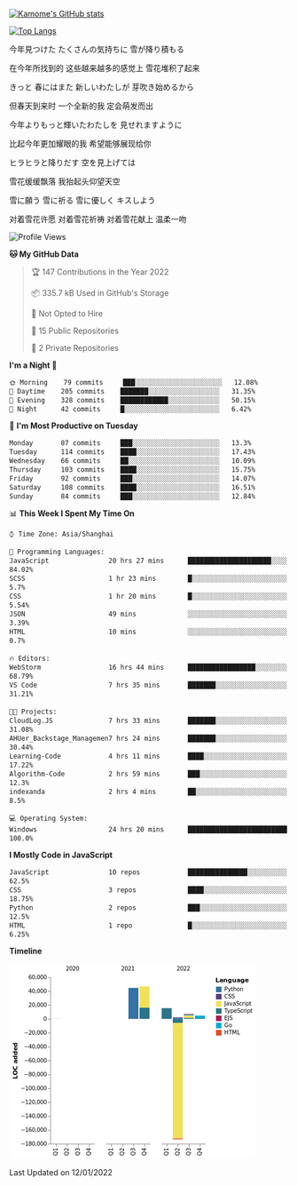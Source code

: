 [![Kamome's GitHub stats](https://github-readme-stats.vercel.app/api?username=MakinoharaShoko)](https://github.com/anuraghazra/github-readme-stats)

[![Top Langs](https://github-readme-stats.vercel.app/api/top-langs/?username=MakinoharaShoko&layout=compact)](https://github.com/anuraghazra/github-readme-stats)

今年見つけた たくさんの気持ちに 雪が降り積もる

在今年所找到的 这些越来越多的感觉上 雪花堆积了起来

きっと 春にはまた 新しいわたしが 芽吹き始めるから

但春天到来时 一个全新的我 定会萌发而出

今年よりもっと輝いたわたしを 見せれますように

比起今年更加耀眼的我 希望能够展现给你

ヒラヒラと降りだす 空を見上げては

雪花缓缓飘落 我抬起头仰望天空

雪に願う 雪に祈る 雪に優しく キスしよう

对着雪花许愿 对着雪花祈祷 对着雪花献上 温柔一吻

<!--
**MakinoharaShoko/MakinoharaShoko** is a ✨ _special_ ✨ repository because its `README.md` (this file) appears on your GitHub profile.

Here are some ideas to get you started:

- 🔭 I’m currently working on ...
- 🌱 I’m currently learning ...
- 👯 I’m looking to collaborate on ...
- 🤔 I’m looking for help with ...
- 💬 Ask me about ...
- 📫 How to reach me: ...
- 😄 Pronouns: ...
- ⚡ Fun fact: ...
-->

<!--START_SECTION:waka-->
![Profile Views](http://img.shields.io/badge/Profile%20Views-0-blue)

**🐱 My GitHub Data** 

> 🏆 147 Contributions in the Year 2022
 > 
> 📦 335.7 kB Used in GitHub's Storage 
 > 
> 🚫 Not Opted to Hire
 > 
> 📜 15 Public Repositories 
 > 
> 🔑 2 Private Repositories  
 > 
**I'm a Night 🦉** 

```text
🌞 Morning    79 commits     ███░░░░░░░░░░░░░░░░░░░░░░   12.08% 
🌆 Daytime    205 commits    ███████░░░░░░░░░░░░░░░░░░   31.35% 
🌃 Evening    328 commits    ████████████░░░░░░░░░░░░░   50.15% 
🌙 Night      42 commits     █░░░░░░░░░░░░░░░░░░░░░░░░   6.42%

```
📅 **I'm Most Productive on Tuesday** 

```text
Monday       87 commits     ███░░░░░░░░░░░░░░░░░░░░░░   13.3% 
Tuesday      114 commits    ████░░░░░░░░░░░░░░░░░░░░░   17.43% 
Wednesday    66 commits     ██░░░░░░░░░░░░░░░░░░░░░░░   10.09% 
Thursday     103 commits    ████░░░░░░░░░░░░░░░░░░░░░   15.75% 
Friday       92 commits     ███░░░░░░░░░░░░░░░░░░░░░░   14.07% 
Saturday     108 commits    ████░░░░░░░░░░░░░░░░░░░░░   16.51% 
Sunday       84 commits     ███░░░░░░░░░░░░░░░░░░░░░░   12.84%

```


📊 **This Week I Spent My Time On** 

```text
⌚︎ Time Zone: Asia/Shanghai

💬 Programming Languages: 
JavaScript               20 hrs 27 mins      █████████████████████░░░░   84.02% 
SCSS                     1 hr 23 mins        █░░░░░░░░░░░░░░░░░░░░░░░░   5.7% 
CSS                      1 hr 20 mins        █░░░░░░░░░░░░░░░░░░░░░░░░   5.54% 
JSON                     49 mins             ░░░░░░░░░░░░░░░░░░░░░░░░░   3.39% 
HTML                     10 mins             ░░░░░░░░░░░░░░░░░░░░░░░░░   0.7%

🔥 Editors: 
WebStorm                 16 hrs 44 mins      █████████████████░░░░░░░░   68.79% 
VS Code                  7 hrs 35 mins       ███████░░░░░░░░░░░░░░░░░░   31.21%

🐱‍💻 Projects: 
CloudLog.JS              7 hrs 33 mins       ███████░░░░░░░░░░░░░░░░░░   31.08% 
AHUer_Backstage_Managemen7 hrs 24 mins       ███████░░░░░░░░░░░░░░░░░░   30.44% 
Learning-Code            4 hrs 11 mins       ████░░░░░░░░░░░░░░░░░░░░░   17.22% 
Algorithm-Code           2 hrs 59 mins       ███░░░░░░░░░░░░░░░░░░░░░░   12.3% 
indexanda                2 hrs 4 mins        ██░░░░░░░░░░░░░░░░░░░░░░░   8.5%

💻 Operating System: 
Windows                  24 hrs 20 mins      █████████████████████████   100.0%

```

**I Mostly Code in JavaScript** 

```text
JavaScript               10 repos            ███████████████░░░░░░░░░░   62.5% 
CSS                      3 repos             ████░░░░░░░░░░░░░░░░░░░░░   18.75% 
Python                   2 repos             ███░░░░░░░░░░░░░░░░░░░░░░   12.5% 
HTML                     1 repo              █░░░░░░░░░░░░░░░░░░░░░░░░   6.25%

```


**Timeline**

![Chart not found](https://raw.githubusercontent.com/MakinoharaShoko/MakinoharaShoko/main/charts/bar_graph.png) 


 Last Updated on 12/01/2022
<!--END_SECTION:waka-->
